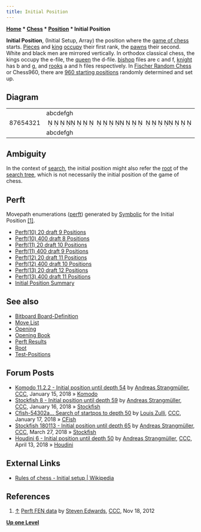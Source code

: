```yaml
---
title: Initial Position
---
```

**[Home](Home "Home") \* [Chess](Chess "Chess") \* [Position](Chess_Position "Chess Position") \* Initial Position**


**Initial Position**, (Initial Setup, Array) 
the position where the [game of chess](Chess_Game "Chess Game") starts. [Pieces](Pieces "Pieces") and [king](King "King") [occupy](Occupancy "Occupancy") their first rank, the [pawns](Pawn "Pawn") their second. White and black men are mirrored vertically. In orthodox classical chess, the kings occupy the e-file, the [queen](Queen "Queen") the d-file. [bishop](Bishop "Bishop") files are c and f, [knight](Knight "Knight") has b and g, and [rooks](Rook "Rook") a and h files respectively. In [Fischer Random Chess](Chess960 "Chess960") or Chess960, there are [960 starting positions](https://en.wikipedia.org/wiki/Chess960_starting_position) randomly determined and set up.



## Diagram




|  |  |  |
| --- | --- | --- |
|  | abcdefgh |  |
| 87654321 |                                                                 ♜♞♝♛♚♝♞♜♟♟♟♟♟♟♟♟                                ♙♙♙♙♙♙♙♙♖♘♗♕♔♗♘♖ | 87654321 |
|  | abcdefgh |  |


## Ambiguity


In the context of [search](Search "Search"), the initial position might also refer the [root](Root "Root") of the [search tree](Search_Tree "Search Tree"), which is not necessarily the initial position of the game of chess.



## Perft


Movepath enumerations ([perft](Perft "Perft")) generated by [Symbolic](Symbolic "Symbolic") for the Initial Position <a id="cite-note-1" href="#cite-ref-1">[1]</a>.



* [Perft(10) 20 draft 9 Positions](Perft(10)_20_draft_9_Positions "Perft(10) 20 draft 9 Positions")
* [Perft(10) 400 draft 8 Positions](Perft(10)_400_draft_8_Positions "Perft(10) 400 draft 8 Positions")
* [Perft(11) 20 draft 10 Positions](Perft(11)_20_draft_10_Positions "Perft(11) 20 draft 10 Positions")
* [Perft(11) 400 draft 9 Positions](Perft(11)_400_draft_9_Positions "Perft(11) 400 draft 9 Positions")
* [Perft(12) 20 draft 11 Positions](Perft(12)_20_draft_11_Positions "Perft(12) 20 draft 11 Positions")
* [Perft(12) 400 draft 10 Positions](Perft(12)_400_draft_10_Positions "Perft(12) 400 draft 10 Positions")
* [Perft(13) 20 draft 12 Positions](Perft(13)_20_draft_12_Positions "Perft(13) 20 draft 12 Positions")
* [Perft(13) 400 draft 11 Positions](Perft(13)_400_draft_11_Positions "Perft(13) 400 draft 11 Positions")
* [Initial Position Summary](Initial_Position_Summary "Initial Position Summary")


## See also


* [Bitboard Board-Definition](Bitboard_Board-Definition "Bitboard Board-Definition")
* [Move List](Move_List "Move List")
* [Opening](Opening "Opening")
* [Opening Book](Opening_Book "Opening Book")
* [Perft Results](Perft_Results "Perft Results")
* [Root](Root "Root")
* [Test-Positions](Test_Positions "Test-Positions")


## Forum Posts


* [Komodo 11.2.2 - Initial position until depth 54](http://www.talkchess.com/forum/viewtopic.php?t=66335) by [Andreas Strangmüller](Andreas_Strangm%C3%BCller "Andreas Strangmüller"), [CCC](CCC "CCC"), January 15, 2018 » [Komodo](Komodo "Komodo")
* [Stockfish 8 - Initial position until depth 59](http://www.talkchess.com/forum/viewtopic.php?t=66340) by [Andreas Strangmüller](Andreas_Strangm%C3%BCller "Andreas Strangmüller"), [CCC](CCC "CCC"), January 16, 2018 » [Stockfish](Stockfish "Stockfish")
* [Cfish-54302a... Search of startpos to depth 50](http://www.talkchess.com/forum/viewtopic.php?t=66347) by [Louis Zulli](Louis_Zulli "Louis Zulli"), [CCC](CCC "CCC"), January 17, 2018 » [CFish](CFish "CFish")
* [Stockfish 180113 - Initial position until depth 65](http://www.talkchess.com/forum/viewtopic.php?t=66935) by [Andreas Strangmüller](Andreas_Strangm%C3%BCller "Andreas Strangmüller"), [CCC](CCC "CCC"), March 27, 2018 » [Stockfish](Stockfish "Stockfish")
* [Houdini 6 - Initial position until depth 50](http://www.talkchess.com/forum/viewtopic.php?t=67097) by [Andreas Strangmüller](Andreas_Strangm%C3%BCller "Andreas Strangmüller"), [CCC](CCC "CCC"), April 13, 2018 » [Houdini](Houdini "Houdini")


## External Links


* [Rules of chess - Initial setup | Wikipedia](https://en.wikipedia.org/wiki/Rules_of_chess#Initial_setup)


## References


1. <a id="cite-ref-1" href="#cite-note-1">↑</a> [Perft FEN data](http://www.talkchess.com/forum/viewtopic.php?t=46055) by [Steven Edwards](Steven_Edwards "Steven Edwards"), [CCC](CCC "CCC"), Nov 18, 2012

**[Up one Level](Chess_Position "Chess Position")**







 
